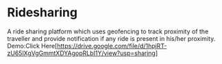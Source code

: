 # Ridesharing
A ride sharing platform which uses geofencing to track proximity of the traveller and provide notification if any ride is present in his/her proximity.
Demo:Click Here[https://drive.google.com/file/d/1hpjRT-zU65lXgVgGmmtXDYAgopRLbI1Y/view?usp=sharing]
